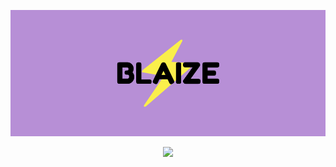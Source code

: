 ![blaize](public/banner.png)

<p align="center">
    <a href="https://github.com/useblaize">
        <img src="https://skillicons.dev/icons?i=astro,tailwind,typescript,fastapi" />
    </a>
</p>
